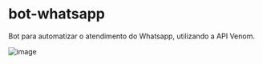 # bot-whatsapp
Bot para automatizar o atendimento do Whatsapp, utilizando a API Venom.


![image](https://github.com/czkni/bot-whatsapp/assets/127226763/937b52de-db76-414e-9bdc-a23c1965129d)
